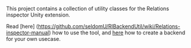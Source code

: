 This project contains a collection of utility classes for the Relations inspector Unity extension.

Read [here] (https://github.com/seldomU/RIBackendUtil/wiki/Relations-inspector-manual) how to use the tool, and [here](https://github.com/seldomU/RIBackendUtil/wiki/Backend-development) how to create a backend for your own usecase.
